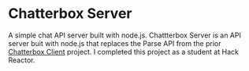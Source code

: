 # Chatterbox Server
A simple chat API server built with node.js. Chattterbox Server is an API server buit with node.js that replaces the Parse API from the prior [Chatterbox Client](https://github.com/delphinefoo/chatterbox-client) project. I completed this project as a student at Hack Reactor.